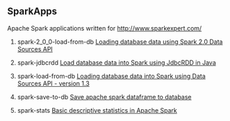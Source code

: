 ## SparkApps

Apache Spark applications written for http://www.sparkexpert.com/

1. spark-2_0_0-load-from-db
[Loading database data using Spark 2.0 Data Sources API](http://www.sparkexpert.com/2016/08/01/loading-database-data-using-spark-2-0-data-sources-api/)

2. spark-jdbcrdd
[Load database data into Spark using JdbcRDD in Java](http://www.sparkexpert.com/2015/01/02/load-database-data-into-spark-using-jdbcrdd-in-java/)

3. spark-load-from-db
[Loading database data into Spark using Data Sources API - version 1.3](http://www.sparkexpert.com/2015/03/28/loading-database-data-into-spark-using-data-sources-api/)

4. spark-save-to-db
[Save apache spark dataframe to database](http://www.sparkexpert.com/2015/04/17/save-apache-spark-dataframe-to-database/)

5. spark-stats
[Basic descriptive statistics in Apache Spark](http://www.sparkexpert.com/2015/04/25/basic-descriptive-statistics-in-apache-spark/)